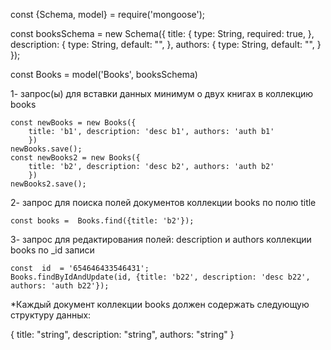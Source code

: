 const {Schema, model} = require('mongoose');

const booksSchema = new Schema({
    title: {
        type: String,
        required: true,
    },
    description: {
        type: String,
        default: "",
    },
    authors: {
        type: String,
        default: "",
    }
});

const Books = model('Books', booksSchema)



1-  запрос(ы) для вставки данных минимум о двух книгах в коллекцию books

    const newBooks = new Books({
        title: 'b1', description: 'desc b1', authors: 'auth b1'
        })
    newBooks.save();
    const newBooks2 = new Books({
        title: 'b2', description: 'desc b2', authors: 'auth b2'
        })
    newBooks2.save();

2-  запрос для поиска полей документов коллекции books по полю title

    const books =  Books.find({title: 'b2'});


3-  запрос для редактирования полей: description и authors коллекции books по _id записи

    const  id  = '654646433546431';
    Books.findByIdAndUpdate(id, {title: 'b22', description: 'desc b22', authors: 'auth b22'});



*Каждый документ коллекции books должен содержать следующую структуру данных:

{
  title: "string",
  description: "string",
  authors: "string"
}
